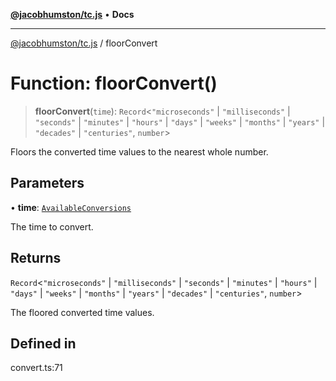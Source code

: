 [**@jacobhumston/tc.js**](../README.md) • **Docs**

---

[@jacobhumston/tc.js](../globals.md) / floorConvert

# Function: floorConvert()

> **floorConvert**(`time`): `Record`\<`"microseconds"` \| `"milliseconds"` \| `"seconds"` \| `"minutes"` \| `"hours"` \| `"days"` \| `"weeks"` \| `"months"` \| `"years"` \| `"decades"` \| `"centuries"`, `number`\>

Floors the converted time values to the nearest whole number.

## Parameters

• **time**: [`AvailableConversions`](../interfaces/AvailableConversions.md)

The time to convert.

## Returns

`Record`\<`"microseconds"` \| `"milliseconds"` \| `"seconds"` \| `"minutes"` \| `"hours"` \| `"days"` \| `"weeks"` \| `"months"` \| `"years"` \| `"decades"` \| `"centuries"`, `number`\>

The floored converted time values.

## Defined in

convert.ts:71
